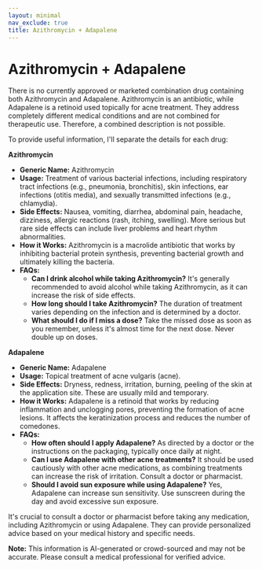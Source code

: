 ```yaml
---
layout: minimal
nav_exclude: true
title: Azithromycin + Adapalene
---
```


# Azithromycin + Adapalene

There is no currently approved or marketed combination drug containing both Azithromycin and Adapalene.  Azithromycin is an antibiotic, while Adapalene is a retinoid used topically for acne treatment.  They address completely different medical conditions and are not combined for therapeutic use.  Therefore, a combined description is not possible.

To provide useful information, I'll separate the details for each drug:

**Azithromycin**

* **Generic Name:** Azithromycin
* **Usage:** Treatment of various bacterial infections, including respiratory tract infections (e.g., pneumonia, bronchitis), skin infections, ear infections (otitis media), and sexually transmitted infections (e.g., chlamydia).
* **Side Effects:** Nausea, vomiting, diarrhea, abdominal pain, headache, dizziness, allergic reactions (rash, itching, swelling).  More serious but rare side effects can include liver problems and heart rhythm abnormalities.
* **How it Works:** Azithromycin is a macrolide antibiotic that works by inhibiting bacterial protein synthesis, preventing bacterial growth and ultimately killing the bacteria.
* **FAQs:**
    * **Can I drink alcohol while taking Azithromycin?**  It's generally recommended to avoid alcohol while taking Azithromycin, as it can increase the risk of side effects.
    * **How long should I take Azithromycin?** The duration of treatment varies depending on the infection and is determined by a doctor.
    * **What should I do if I miss a dose?** Take the missed dose as soon as you remember, unless it's almost time for the next dose.  Never double up on doses.

**Adapalene**

* **Generic Name:** Adapalene
* **Usage:** Topical treatment of acne vulgaris (acne).
* **Side Effects:** Dryness, redness, irritation, burning, peeling of the skin at the application site.  These are usually mild and temporary.
* **How it Works:** Adapalene is a retinoid that works by reducing inflammation and unclogging pores, preventing the formation of acne lesions.  It affects the keratinization process and reduces the number of comedones.
* **FAQs:**
    * **How often should I apply Adapalene?**  As directed by a doctor or the instructions on the packaging, typically once daily at night.
    * **Can I use Adapalene with other acne treatments?**  It should be used cautiously with other acne medications, as combining treatments can increase the risk of irritation. Consult a doctor or pharmacist.
    * **Should I avoid sun exposure while using Adapalene?** Yes, Adapalene can increase sun sensitivity.  Use sunscreen during the day and avoid excessive sun exposure.


It's crucial to consult a doctor or pharmacist before taking any medication, including Azithromycin or using Adapalene. They can provide personalized advice based on your medical history and specific needs.


**Note:** This information is AI-generated or crowd-sourced and may not be accurate. Please consult a medical professional for verified advice.